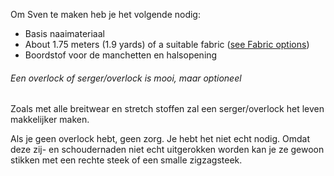 Om Sven te maken heb je het volgende nodig:

-   Basis naaimateriaal
-   About 1.75 meters (1.9 yards) of a suitable fabric ([see Fabric options](#fabric-options))
-   Boordstof voor de manchetten en halsopening

<Note>

###### Een overlock of serger/overlock is mooi, maar optioneel

Zoals met alle breitwear en stretch stoffen zal een serger/overlock het leven makkelijker maken.

Als je geen overlock hebt, geen zorg. Je hebt het niet echt nodig.
Omdat deze zij- en schoudernaden niet echt uitgerokken worden kan je ze gewoon stikken met een rechte steek of een smalle zigzagsteek.

</Note>
